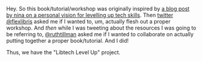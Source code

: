 Hey. So this book/tutorial/workshop was originally inspired by [a blog post by nina on a personal vision for levelling up tech skills][1]. Then [twitter @flexlibris][2] asked me if I wanted to, um, actually flesh out a proper workshop. And _then_ while I was tweeting about the resources I was going to be referring to, [@ruthtillman][3] asked me if I wanted to collaborate on actually putting together a proper book/tutorial. And I did!

Thus, we have the "Libtech Level Up" project.

[1]: http://satifice.com/2014/11/12/my-vision-for-a-levelling-up-tech-skills-workshop/

[2]: https://twitter.com/flexlibris

[3]: https://github.com/ruthtillman
